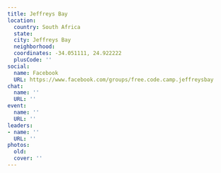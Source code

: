 ```yaml
---
title: Jeffreys Bay
location:
  country: South Africa
  state: 
  city: Jeffreys Bay
  neighborhood: 
  coordinates: -34.051111, 24.922222
  plusCode: ''
social:
  name: Facebook
  URL: https://www.facebook.com/groups/free.code.camp.jeffreysbay
chat:
  name: ''
  URL: ''
event:
  name: ''
  URL: ''
leaders:
- name: ''
  URL: ''
photos:
  old: 
  cover: ''
---
```

